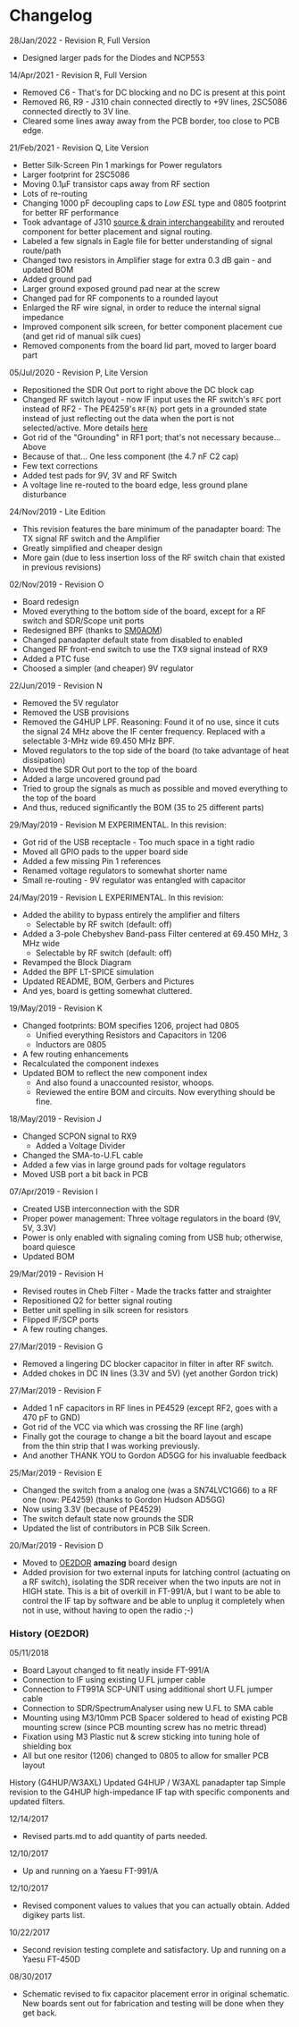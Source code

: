 # Changelog

28/Jan/2022 - Revision R, Full Version
* Designed larger pads for the Diodes and NCP553

14/Apr/2021 - Revision R, Full Version
* Removed C6 - That's for DC blocking and no DC is present at this point
* Removed R6, R9 - J310 chain connected directly to +9V lines, 2SC5086 connected directly to 3V line.
* Cleared some lines away away from the PCB border, too close to PCB edge.

21/Feb/2021 - Revision Q, Lite Version
* Better Silk-Screen Pin 1 markings for Power regulators
* Larger footprint for 2SC5086
* Moving 0.1µF transistor caps away from RF section
* Lots of re-routing
* Changing 1000 pF decoupling caps to _Low ESL_ type and 0805 footprint for better RF performance
* Took advantage of J310 [source & drain interchangeability](https://www.allaboutcircuits.com/textbook/semiconductors/chpt-5/transistor-switch-jfet/) and rerouted component for better placement and signal routing.
* Labeled a few signals in Eagle file for better understanding of signal route/path
* Changed two resistors in Amplifier stage for extra 0.3 dB gain - and updated BOM
* Added ground pad
* Larger ground exposed ground pad near at the screw
* Changed pad for RF components to a rounded layout
* Enlarged the RF wire signal, in order to reduce the internal signal impedance
* Improved component silk screen, for better component placement cue (and get rid of manual silk cues)
* Removed components from the board lid part, moved to larger board part

05/Jul/2020 - Revision P, Lite Version
* Repositioned the SDR Out port to right above the DC block cap
* Changed RF switch layout - now IF input uses the RF switch's `RFC` port instead of RF2 - The PE4259's `RF{N}` port gets in a grounded state instead of just reflecting out the data when the port is not selected/active. More details [here](https://github.com/rfrht/FT991A-PAT/wiki/appendix-pe4259-grounded-rf-port-when-port-is-not-selected)
* Got rid of the "Grounding" in RF1 port; that's not necessary because... Above
* Because of that... One less component (the 4.7 nF C2 cap)
* Few text corrections
* Added test pads for 9V, 3V and RF Switch
* A voltage line re-routed to the board edge, less ground plane disturbance

24/Nov/2019 - Lite Edition
* This revision features the bare minimum of the panadapter board: The TX signal RF switch and the Amplifier
* Greatly simplified and cheaper design
* More gain (due to less insertion loss of the RF switch chain that existed in previous revisions)

02/Nov/2019 - Revision O
* Board redesign
* Moved everything to the bottom side of the board, except for a RF switch and SDR/Scope unit ports
* Redesigned BPF (thanks to [SM0AOM](https://forums.qrz.com/index.php?threads/filter-design-help.671664/))
* Changed panadapter default state from disabled to enabled
* Changed RF front-end switch to use the TX9 signal instead of RX9
* Added a PTC fuse
* Choosed a simpler (and cheaper) 9V regulator

22/Jun/2019 - Revision N
* Removed the 5V regulator
* Removed the USB provisions
* Removed the G4HUP LPF. Reasoning: Found it of no use, since it cuts the signal 24 MHz above the IF center frequency. Replaced with a selectable 3-MHz wide 69.450 MHz BPF.
* Moved regulators to the top side of the board (to take advantage of heat dissipation)
* Moved the SDR Out port to the top of the board
* Added a large uncovered ground pad
* Tried to group the signals as much as possible and moved everything to the top of the board
* And thus, reduced significantly the BOM (35 to 25 different parts)

29/May/2019 - Revision M
EXPERIMENTAL.  In this revision:
* Got rid of the USB receptacle - Too much space in a tight radio
* Moved all GPIO pads to the upper board side
* Added a few missing Pin 1 references
* Renamed voltage regulators to somewhat shorter name
* Small re-routing - 9V regulator was entangled with capacitor

24/May/2019 - Revision L
EXPERIMENTAL.  In this revision:
* Added the ability to bypass entirely the amplifier and filters
  - Selectable by RF switch (default: off)
* Added a 3-pole Chebyshev Band-pass Filter centered at 69.450 MHz, 3 MHz
  wide
  - Selectable by RF switch (default: off)
* Revamped the Block Diagram
* Added the BPF LT-SPICE simulation
* Updated README, BOM, Gerbers and Pictures
* And yes, board is getting somewhat cluttered.

19/May/2019 - Revision K
* Changed footprints: BOM specifies 1206, project had 0805
  - Unified everything Resistors and Capacitors in 1206
  - Inductors are 0805
* A few routing enhancements
* Recalculated the component indexes
* Updated BOM to reflect the new component index
  - And also found a unaccounted resistor, whoops.
  - Reviewed the entire BOM and circuits. Now everything should be fine.

18/May/2019 - Revision J
* Changed SCPON signal to RX9
  - Added a Voltage Divider
* Changed the SMA-to-U.FL cable
* Added a few vias in large ground pads for voltage regulators
* Moved USB port a bit back in PCB

07/Apr/2019 - Revision I
* Created USB interconnection with the SDR
* Proper power management: Three voltage regulators in the board (9V, 5V, 3.3V)
* Power is only enabled with signaling coming from USB hub; otherwise, board quiesce
* Updated BOM

29/Mar/2019 - Revision H
* Revised routes in Cheb Filter - Made the tracks fatter and straighter
* Repositioned Q2 for better signal routing
* Better unit spelling in silk screen for resistors
* Flipped IF/SCP ports
* A few routing changes.

27/Mar/2019 - Revision G
* Removed a lingering DC blocker capacitor in filter in after RF switch.
* Added chokes in DC IN lines (3.3V and 5V) (yet another Gordon trick)

27/Mar/2019 - Revision F
* Added 1 nF capacitors in RF lines in PE4529 (except RF2, goes with a 470 pF to GND)
* Got rid of the VCC via which was crossing the RF line (argh)
* Finally got the courage to change a bit the board layout and escape from the thin strip that I was working previously.
* And another THANK YOU to Gordon AD5GG for his invaluable feedback

25/Mar/2019 - Revision E
* Changed the switch from a analog one (was a SN74LVC1G66) to a RF one (now: PE4259) (thanks to Gordon Hudson AD5GG)
* Now using 3.3V (because of PE4529)
* The switch default state now grounds the SDR
* Updated the list of contributors in PCB Silk Screen.

20/Mar/2019 - Revision D
* Moved to [OE2DOR](https://github.com/Lightning1984) **amazing** board design
* Added provision for two external inputs for latching control (actuating on a RF switch), isolating the SDR receiver when the two inputs are not in HIGH state. This is a bit of overkill in FT-991/A, but I want to be able to control the IF tap by software and be able to unplug it completely when not in use, without having to open the radio ;-)

### History (OE2DOR)

05/11/2018
 - Board Layout changed to fit neatly inside FT-991/A
 - Connection to IF using existing U.FL jumper cable 
 - Connection to FT991A SCP-UNIT using additional short U.FL jumper cable
 - Connection to SDR/SpectrumAnalyser using new U.FL to SMA cable
 - Mounting using M3/10mm PCB Spacer soldered to head of existing PCB mounting screw (since PCB mounting screw has no metric thread)
 - Fixation using M3 Plastic nut & screw sticking into tuning hole of shielding box
 - All but one resitor (1206) changed to 0805 to allow for smaller PCB layout

History (G4HUP/W3AXL)
Updated G4HUP / W3AXL panadapter tap
Simple revision to the G4HUP high-impedance IF tap with specific components and updated filters.

12/14/2017
 - Revised parts.md to add quantity of parts needed.

12/10/2017
 - Up and running on a Yaesu FT-991/A

12/10/2017
 - Revised component values to values that you can actually obtain. Added digikey parts list.

10/22/2017
 - Second revision testing complete and satisfactory. Up and running on a Yaesu FT-450D

08/30/2017
 - Schematic revised to fix capacitor placement error in original schematic. New boards sent out for fabrication and testing will be done when they get back.
